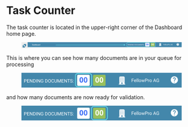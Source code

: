 # Task Counter

The task counter is located in the upper-right corner of the Dashboard home page.

<figure><img src="../../../.gitbook/assets/task-counter1.png" alt=""><figcaption></figcaption></figure>

This is where you can see how many documents are in your queue for processing

<figure><img src="../../../.gitbook/assets/task-counter2.png" alt="" width="563"><figcaption></figcaption></figure>

and how many documents are now ready for validation.

<figure><img src="../../../.gitbook/assets/task-counter3.png" alt="" width="563"><figcaption></figcaption></figure>
